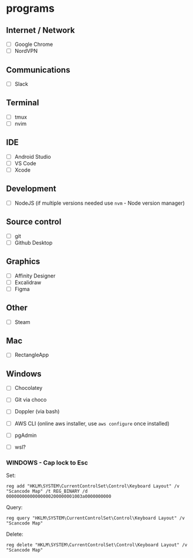 # programs

## Internet / Network

- [ ] Google Chrome
- [ ] NordVPN

## Communications

- [ ] Slack

## Terminal

- [ ] tmux
- [ ] nvim

## IDE

- [ ] Android Studio
- [ ] VS Code
- [ ] Xcode

## Development

- [ ] NodeJS (if multiple versions needed use `nvm` - Node version manager)


## Source control

- [ ] git
- [ ] Github Desktop

## Graphics

- [ ] Affinity Designer
- [ ] Excalidraw
- [ ] Figma

## Other

- [ ] Steam

## Mac

- [ ] RectangleApp

## Windows

- [ ] Chocolatey
- [ ] Git via choco

- [ ] Doppler (via bash)
- [ ] AWS CLI (online aws installer, use `aws configure` once installed)

- [ ] pgAdmin


- [ ] wsl?

### WINDOWS - Cap lock to Esc

Set:
```
reg add "HKLM\SYSTEM\CurrentControlSet\Control\Keyboard Layout" /v "Scancode Map" /t REG_BINARY /d 00000000000000000200000001003a0000000000
```

Query:
```
reg query "HKLM\SYSTEM\CurrentControlSet\Control\Keyboard Layout" /v "Scancode Map"
```

Delete:
```
reg delete "HKLM\SYSTEM\CurrentControlSet\Control\Keyboard Layout" /v "Scancode Map"
```